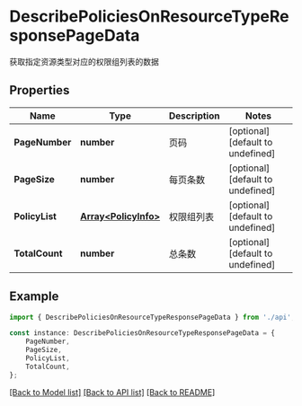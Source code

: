 # DescribePoliciesOnResourceTypeResponsePageData

获取指定资源类型对应的权限组列表的数据

## Properties

Name | Type | Description | Notes
------------ | ------------- | ------------- | -------------
**PageNumber** | **number** | 页码 | [optional] [default to undefined]
**PageSize** | **number** | 每页条数 | [optional] [default to undefined]
**PolicyList** | [**Array&lt;PolicyInfo&gt;**](PolicyInfo.md) | 权限组列表 | [optional] [default to undefined]
**TotalCount** | **number** | 总条数 | [optional] [default to undefined]

## Example

```typescript
import { DescribePoliciesOnResourceTypeResponsePageData } from './api';

const instance: DescribePoliciesOnResourceTypeResponsePageData = {
    PageNumber,
    PageSize,
    PolicyList,
    TotalCount,
};
```

[[Back to Model list]](../README.md#documentation-for-models) [[Back to API list]](../README.md#documentation-for-api-endpoints) [[Back to README]](../README.md)
